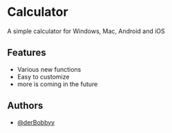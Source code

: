 
# Calculator

A simple calculator for Windows, Mac, Android and iOS


## Features

- Various new functions
- Easy to customize
- more is coming in the future


## Authors

- [@derBobbyy](https://www.github.com/derBobbyy)

